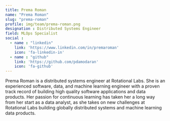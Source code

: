 ```yaml
---
title: Prema Roman
name: "Prema Roman"
slug: "prema-roman"
profile: img/team/prema-roman.png
designation : Distributed Systems Engineer
field: MLOps Specialist
social :
  - name : "linkedin"
    link: 'https://www.linkedin.com/in/premaroman'
    icon: 'fa-linkedin-in'
  - name : "github"
    link: 'https://github.com/pdamodaran'
    icon: 'fa-github'
---
```

Prema Roman is a distributed systems engineer at Rotational Labs.  She is an experienced software, data, and machine learning engineer with a proven track record of building high quality software applications and data products.  Her passion for continuous learning has taken her a long way from her start as a data analyst, as she takes on new challenges at Rotational Labs building globally distributed systems and machine learning data products.